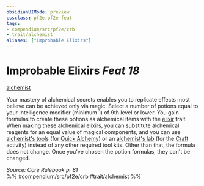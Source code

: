 ```yaml
---
obsidianUIMode: preview
cssclass: pf2e,pf2e-feat
tags:
- compendium/src/pf2e/crb
- trait/alchemist
aliases: ["Improbable Elixirs"]
---
```

# Improbable Elixirs  *Feat 18*  
[alchemist](../../rules/traits/alchemist.md)  


Your mastery of alchemical secrets enables you to replicate effects most believe can be achieved only via magic. Select a number of potions equal to your Intelligence modifier (minimum 1) of 9th level or lower. You gain formulas to create these potions as alchemical items with the [elixir](../../rules/traits/elixir.md) trait. When making these alchemical elixirs, you can substitute alchemical reagents for an equal value of magical components, and you can use [alchemist's tools](../equipment/items/alchemists-tools.md) (for [Quick Alchemy](../../rules/actions/quick-alchemy.md)) or an [alchemist's lab](../equipment/items/alchemists-lab.md) (for the [Craft](../../rules/actions/craft.md) activity) instead of any other required tool kits. Other than that, the formula does not change. Once you've chosen the potion formulas, they can't be changed.

*Source: Core Rulebook p. 81*  
%% #compendium/src/pf2e/crb #trait/alchemist %%